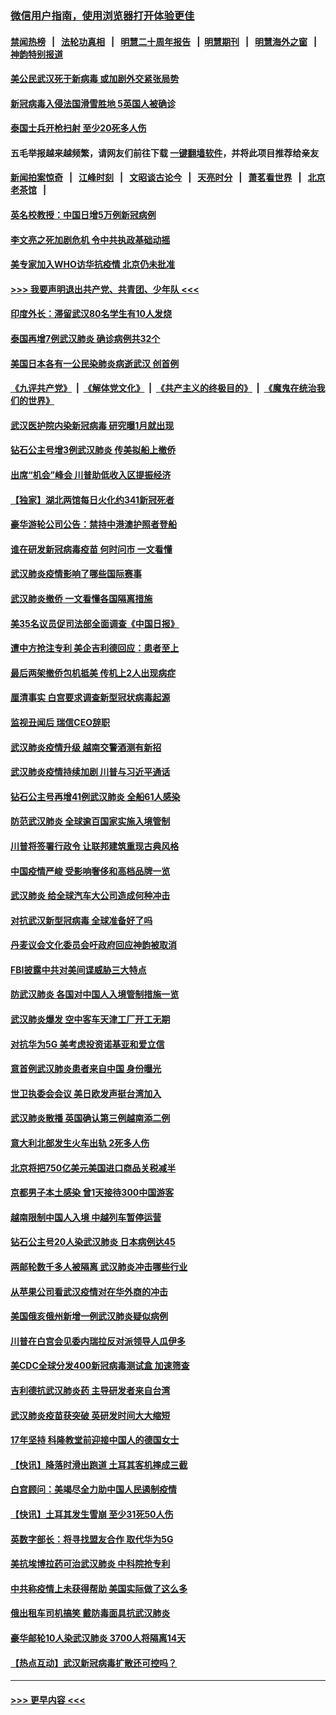 ### [微信用户指南，使用浏览器打开体验更佳](https://github.com/gfw-breaker/banned-news1/blob/master/indexes/wechat-guide.md?t=0)
#### [禁闻热榜](热点新闻.md?t=0)  &nbsp;&nbsp;|&nbsp;&nbsp; [法轮功真相](https://github.com/gfw-breaker/truth/blob/master/README.md?t=0) &nbsp;&nbsp;|&nbsp;&nbsp; [明慧二十周年报告](https://github.com/gfw-breaker/mh-reports/blob/master/README.md?t=0) &nbsp;&nbsp;|&nbsp;&nbsp;[明慧期刊](https://github.com/gfw-breaker/mh-qikan) &nbsp;&nbsp;|&nbsp;&nbsp; [明慧海外之窗](https://github.com/gfw-breaker/mh-news/blob/master/README.md?t=0) &nbsp;&nbsp;|&nbsp;&nbsp; [神韵特别报道](https://github.com/gfw-breaker/mh-news/blob/master/shenyun.md?t=0)
#### [美公民武汉死于新病毒 或加剧外交紧张局势](../pages/nsc418/n11854331.md?t=02090944) 
#### [新冠病毒入侵法国滑雪胜地 5英国人被确诊](../pages/nsc418/n11854307.md?t=02090944) 
#### [泰国士兵开枪扫射 至少20死多人伤](../pages/nsc418/n11854276.md?t=02090944) 
#### 五毛举报越来越频繁，请网友们前往下载 [一键翻墙软件](https://github.com/gfw-breaker/ssr-accounts)，并将此项目推荐给亲友
#### [新闻拍案惊奇](https://github.com/gfw-breaker/banned-news1/blob/master/pages/link4.md) &nbsp;&nbsp;|&nbsp;&nbsp; [江峰时刻](https://github.com/gfw-breaker/banned-news1/blob/master/pages/link4.md) &nbsp;&nbsp;|&nbsp;&nbsp; [文昭谈古论今](https://github.com/gfw-breaker/banned-news1/blob/master/pages/link4.md) &nbsp;&nbsp;|&nbsp;&nbsp; [天亮时分](https://github.com/gfw-breaker/banned-news1/blob/master/pages/link4.md) &nbsp;&nbsp;|&nbsp;&nbsp; [萧茗看世界](https://github.com/gfw-breaker/banned-news1/blob/master/pages/link4.md) &nbsp;&nbsp;|&nbsp;&nbsp; [北京老茶馆](https://github.com/gfw-breaker/banned-news1/blob/master/pages/link4.md) &nbsp;&nbsp;|&nbsp;&nbsp; 
#### [英名校教授：中国日增5万例新冠病例](../pages/nsc418/n11854174.md?t=02090944) 
#### [李文亮之死加剧危机 令中共执政基础动摇](../pages/nsc418/n11854003.md?t=02090944) 
#### [美专家加入WHO访华抗疫情 北京仍未批准](../pages/nsc418/n11854043.md?t=02090944) 
#### [>>> 我要声明退出共产党、共青团、少年队 <<<](https://github.com/begood0513/goodnews/blob/master/quit/letter.md) 
#### [印度外长：滞留武汉80名学生有10人发烧](../pages/nsc418/n11853821.md?t=02090944) 
#### [泰国再增7例武汉肺炎 确诊病例共32个](../pages/nsc418/n11853808.md?t=02090944) 
#### [美国日本各有一公民染肺炎病逝武汉 创首例](../pages/nsc418/n11853509.md?t=02090944) 
#### [《九评共产党》](https://github.com/begood0513/9ping.md/blob/master/README.md) &nbsp;|&nbsp; [《解体党文化》](../../../../jtdwh.md/blob/master/README.md)  &nbsp;|&nbsp; [《共产主义的终极目的》](../../../../gczydzjmd.md/blob/master/README.md) &nbsp;|&nbsp; [《魔鬼在统治我们的世界》](../../../../mgztzwmdsj.md/blob/master/README.md) 
#### [武汉医护院内染新冠病毒 研究曝1月就出现](../pages/nsc418/n11852928.md?t=02090944) 
#### [钻石公主号增3例武汉肺炎 传美拟船上撤侨](../pages/nsc418/n11853240.md?t=02090944) 
#### [出席“机会”峰会 川普助低收入区提振经济](../pages/nsc418/n11853232.md?t=02090944) 
#### [【独家】湖北两馆每日火化约341新冠死者](../pages/nsc418/n11845444.md?t=02090944) 
#### [豪华游轮公司公告：禁持中港澳护照者登船](../pages/nsc418/n11852761.md?t=02090944) 
#### [谁在研发新冠病毒疫苗 何时问市 一文看懂](../pages/nsc418/n11852840.md?t=02090944) 
#### [武汉肺炎疫情影响了哪些国际赛事](../pages/nsc418/n11852441.md?t=02090944) 
#### [武汉肺炎撤侨 一文看懂各国隔离措施](../pages/nsc418/n11844216.md?t=02090944) 
#### [美35名议员促司法部全面调查《中国日报》](../pages/nsc418/n11852435.md?t=02090944) 
#### [遭中方抢注专利 美企吉利德回应：患者至上](../pages/nsc418/n11852037.md?t=02090944) 
#### [最后两架撤侨包机抵美 传机上2人出现病症](../pages/nsc418/n11852173.md?t=02090944) 
#### [厘清事实 白宫要求调查新型冠状病毒起源](../pages/nsc418/n11852106.md?t=02090944) 
#### [监视丑闻后 瑞信CEO辞职](../pages/nsc418/n11852127.md?t=02090944) 
#### [武汉肺炎疫情升级 越南交警酒测有新招](../pages/nsc418/n11851632.md?t=02090944) 
#### [武汉肺炎疫情持续加剧 川普与习近平通话](../pages/nsc418/n11851613.md?t=02090944) 
#### [钻石公主号再增41例武汉肺炎 全船61人感染](../pages/nsc418/n11850401.md?t=02090944) 
#### [防范武汉肺炎 全球逾百国家实施入境管制](../pages/nsc418/n11850557.md?t=02090944) 
#### [川普将签署行政令 让联邦建筑重现古典风格](../pages/nsc418/n11850654.md?t=02090944) 
#### [中国疫情严峻 受影响奢侈和高档品牌一览](../pages/nsc418/n11850319.md?t=02090944) 
#### [武汉肺炎 给全球汽车大公司造成何种冲击](../pages/nsc418/n11850056.md?t=02090944) 
#### [对抗武汉新型冠病毒 全球准备好了吗](../pages/nsc418/n11850142.md?t=02090944) 
#### [丹麦议会文化委员会吁政府回应神韵被取消](../pages/nsc418/n11849312.md?t=02090944) 
#### [FBI披露中共对美间谍威胁三大特点](../pages/nsc418/n11849700.md?t=02090944) 
#### [防武汉肺炎 各国对中国人入境管制措施一览](../pages/nsc418/n11838726.md?t=02090944) 
#### [武汉肺炎爆发 空中客车天津工厂开工无期](../pages/nsc418/n11849634.md?t=02090944) 
#### [对抗华为5G 美考虑投资诺基亚和爱立信](../pages/nsc418/n11849510.md?t=02090944) 
#### [意首例武汉肺炎患者来自中国 身份曝光](../pages/nsc418/n11849454.md?t=02090944) 
#### [世卫执委会会议 美日欧发声挺台湾加入](../pages/nsc418/n11849433.md?t=02090944) 
#### [武汉肺炎散播 英国确认第三例越南添二例](../pages/nsc418/n11849439.md?t=02090944) 
#### [意大利北部发生火车出轨 2死多人伤](../pages/nsc418/n11848999.md?t=02090944) 
#### [北京将把750亿美元美国进口商品关税减半](../pages/nsc418/n11848896.md?t=02090944) 
#### [京都男子本土感染 曾1天接待300中国游客](../pages/nsc418/n11848641.md?t=02090944) 
#### [越南限制中国人入境 中越列车暂停运营](../pages/nsc418/n11847844.md?t=02090944) 
#### [钻石公主号20人染武汉肺炎 日本病例达45](../pages/nsc418/n11847823.md?t=02090944) 
#### [两邮轮数千多人被隔离 武汉肺炎冲击哪些行业](../pages/nsc418/n11847456.md?t=02090944) 
#### [从苹果公司看武汉疫情对在华外商的冲击](../pages/nsc418/n11847586.md?t=02090944) 
#### [美国俄亥俄州新增一例武汉肺炎疑似病例](../pages/nsc418/n11847714.md?t=02090944) 
#### [川普在白宫会见委内瑞拉反对派领导人瓜伊多](../pages/nsc418/n11847391.md?t=02090944) 
#### [美CDC全球分发400新冠病毒测试盒 加速筛查](../pages/nsc418/n11847260.md?t=02090944) 
#### [吉利德抗武汉肺炎药 主导研发者来自台湾](../pages/nsc418/n11847064.md?t=02090944) 
#### [武汉肺炎疫苗获突破 英研发时间大大缩短](../pages/nsc418/n11846915.md?t=02090944) 
#### [17年坚持 科隆教堂前迎接中国人的德国女士](../pages/nsc418/n11846781.md?t=02090944) 
#### [【快讯】降落时滑出跑道 土耳其客机摔成三截](../pages/nsc418/n11847021.md?t=02090944) 
#### [白宫顾问：美竭尽全力助中国人民遏制疫情](../pages/nsc418/n11846756.md?t=02090944) 
#### [【快讯】土耳其发生雪崩 至少31死50人伤](../pages/nsc418/n11846680.md?t=02090944) 
#### [英数字部长：将寻找盟友合作 取代华为5G](../pages/nsc418/n11846485.md?t=02090944) 
#### [美抗埃博拉药可治武汉肺炎 中科院抢专利](../pages/nsc418/n11846409.md?t=02090944) 
#### [中共称疫情上未获得帮助 美国实际做了这么多](../pages/nsc418/n11846008.md?t=02090944) 
#### [俄出租车司机搞笑 戴防毒面具抗武汉肺炎](../pages/nsc418/n11845703.md?t=02090944) 
#### [豪华邮轮10人染武汉肺炎 3700人将隔离14天](../pages/nsc418/n11845543.md?t=02090944) 
#### [【热点互动】武汉新冠病毒扩散还可控吗？](../pages/nsc418/n11844750.md?t=02090944) 

----
#### [ >>> 更早内容 <<< ](../indexes/nsc418-earlier.md)
